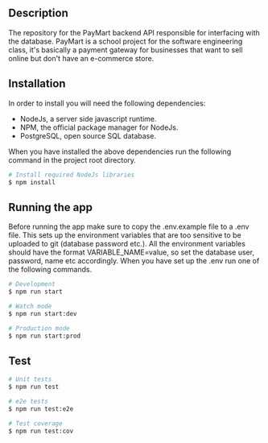 ## Description

The repository for the PayMart backend API responsible for interfacing with the database. PayMart is a school project for the software engineering class, it's basically a payment gateway for businesses that want to sell online but don't have an e-commerce store.

## Installation

In order to install you will need the following dependencies:

- NodeJs, a server side javascript runtime.
- NPM, the official package manager for NodeJs.
- PostgreSQL, open source SQL database.

When you have installed the above dependencies run the following command in the project root directory.

```bash
# Install required NodeJs libraries
$ npm install
```

## Running the app

Before running the app make sure to copy the .env.example file to a .env file. This sets up the environment variables that are too sensitive to be uploaded to git (database password etc.). All the environment variables should have the format VARIABLE_NAME=value, so set the database user, password, name etc accordingly. When you have set up the .env run one of the following commands.

```bash
# Development
$ npm run start

# Watch mode
$ npm run start:dev

# Production mode
$ npm run start:prod
```

## Test

```bash
# Unit tests
$ npm run test

# e2e tests
$ npm run test:e2e

# Test coverage
$ npm run test:cov
```
